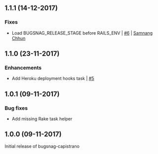 ## 1.1.1 (14-12-2017)

### Fixes

* Load BUGSNAG_RELEASE_STAGE before RAILS_ENV
  | [#6](https://github.com/bugsnag/bugsnag-capistrano/pull/6)
  | [Samnang Chhun](https://github.com/samnang)

## 1.1.0 (23-11-2017)

### Enhancements

* Add Heroku deployment hooks task
  | [#5](https://github.com/bugsnag/bugsnag-capistrano/pull/5)

## 1.0.1 (09-11-2017)

### Bug fixes

* Add missing Rake task helper

## 1.0.0 (09-11-2017)

Initial release of bugsnag-capistrano
